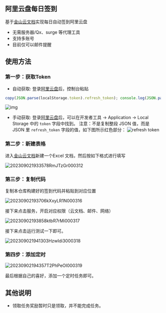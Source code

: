## 阿里云盘每日签到

基于[金山云文档](https://www.kdocs.cn/)实现每日自动签到阿里云盘

- 无需服务器/Qx、surge 等代理工具
- 支持多账号
- 目前仅可以邮件提醒

## 使用方法

### 第一步：获取Token

- 自动获取: 登录[阿里云盘](https://www.aliyundrive.com/drive/)后，控制台粘贴
```javascript
copy(JSON.parse(localStorage.token).refresh_token); console.log(JSON.parse(localStorage.token).refresh_token);
```
![img](https://file2.antmoe.com/image/2/2023/09/02/64f31a55e0a16.png)

- 手动获取: 登录[阿里云盘](https://www.aliyundrive.com/drive/)后，可以在开发者工具 ->
  Application -> Local Storage 中的 `token` 字段中找到。
  注意：不是复制整段 JSON 值，而是 JSON 里 `refresh_token` 字段的值，如下图所示红色部分：
  ![refresh token](https://file2.antmoe.com/image/2/2023/09/02/64f31a6a98384.png)

### 第二步：新建表格

进入[金山云文档](https://www.kdocs.cn/)新建一个Excel 文档，然后按如下格式进行填写

![202309021933578RmJTzGr000312](https://file2.antmoe.com/image/2/2023/09/02/64f31ddcc8270.png)

### 第三步：复制代码

复制本仓库构建好的签到代码并粘贴到对应位置

![20230902193706kXxyLR1N000316](https://file2.antmoe.com/image/2/2023/09/02/64f31ebe334df.png)

接下来点击服务，开启对应权限（云文档、邮件、网络）

![20230902193858ktbR7rMi000317](https://file2.antmoe.com/image/2/2023/09/02/64f31f0c12470.png)

接下来点击运行测试一下即可。

![202309021941303HzwIdi3000318](https://file2.antmoe.com/image/2/2023/09/02/64f31f93d4382.png)

### 第四步：添加定时

![20230902194357T2PhPeOI000319](https://file2.antmoe.com/image/2/2023/09/02/64f320216dc45.png)

最后根据自己的喜好，添加一个定时任务即可。

## 其他说明

- 领取任务奖励暂时只是领取，并不能完成任务。
